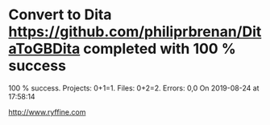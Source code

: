 # Convert to Dita https://github.com/philiprbrenan/DitaToGBDita  completed with 100 % success

100 % success. Projects: 0+1=1.  Files: 0+2=2. Errors: 0,0  On 2019-08-24 at 17:58:14





http://www.ryffine.com
